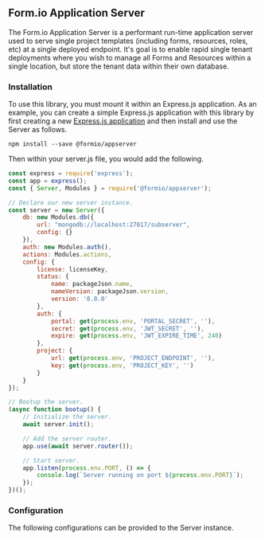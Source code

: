 ## Form.io Application Server
The Form.io Application Server is a performant run-time application server used to serve single project templates (including forms, resources, roles, etc) at a single deployed endpoint. It's goal is to enable rapid single tenant deployments where you wish to manage all Forms and Resources within a single location, but store the tenant data within their own database.

### Installation
To use this library, you must mount it within an Express.js application. As an example, you can create a simple Express.js application with this library by first creating a new [Express.js application](https://expressjs.com/en/starter/installing.html) and then install and use the Server as follows.

```
npm install --save @formio/appserver
```

Then within your server.js file, you would add the following.

```js
const express = require('express');
const app = express();
const { Server, Modules } = require('@formio/appserver');

// Declare our new server instance.
const server = new Server({
    db: new Modules.db({
        url: "mongodb://localhost:27017/subserver",
        config: {}
    }),
    auth: new Modules.auth(),
    actions: Modules.actions,
    config: {
        license: licenseKey,
        status: {
            name: packageJson.name,
            nameVersion: packageJson.version,
            version: '8.0.0'
        },
        auth: {
            portal: get(process.env, 'PORTAL_SECRET', ''),
            secret: get(process.env, 'JWT_SECRET', ''),
            expire: get(process.env, 'JWT_EXPIRE_TIME', 240)
        },
        project: {
            url: get(process.env, 'PROJECT_ENDPOINT', ''),
            key: get(process.env, 'PROJECT_KEY', '')
        }
    }
});

// Bootup the server.
(async function bootup() {
    // Initialize the server.
    await server.init();

    // Add the server router.
    app.use(await server.router());

    // Start server.
    app.listen(process.env.PORT, () => {
        console.log(`Server running on port ${process.env.PORT}`);
    });
})();
```

### Configuration
The following configurations can be provided to the Server instance.